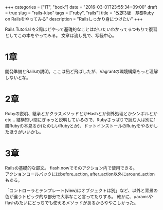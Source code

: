 +++
categories = ["IT", "book"]
date = "2016-03-01T23:55:34+09:00"
draft = true
slug = "rails-kiso"
tags = ["ruby", "rails"]
title = "改定3版　基礎Ruby on Railsをやってみる"
description = "Railsしっかり身につけたい"
+++

Rails Tutorial を2周ほどやって基礎的なことはだいたいわかってるつもりで復習としてこの本をやってみる。
文章は流し見で、写経中心。

# 1章
開発準備とRailsの説明。ここは殆ど飛ばしたが、Vagrantの環境構築もっと理解しないとな。

# 2章
Rubyの説明、継承とかクラスメソッドとかHashとか例外処理とかシンボルとかetc...
結構短い間にぎゅっと説明しているので、Rubyさっぱりで読む人は別に1冊Rubyの本見るか(たのしいRubyとか)、ドットインストールのRubyをやるかしたほうがいいかも。

# 3章
Railsの基礎的な部文。
flash.nowでそのアクション内で使用できる。  
アクションコールバックにはbefore_action, after_action以外にaround_actionもある。

「コントローラとテンプレート(view)はオブジェクトは別」など、以外と背景の色が違うトピック的な部分で大事なこと言ってたりする。
確かに、paramsやflashみたいにどっちでも使えるメソッドがあるからややこしかった。
